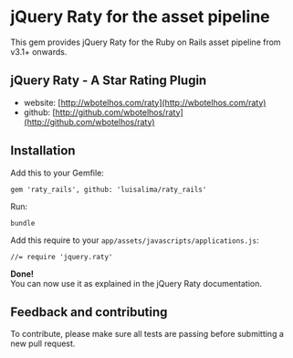 # jQuery Raty for the asset pipeline


This gem provides jQuery Raty for the Ruby on Rails asset pipeline from v3.1+ onwards.

## jQuery Raty - A Star Rating Plugin

* website: [http://wbotelhos.com/raty](http://wbotelhos.com/raty)
* github: [http://github.com/wbotelhos/raty](http://github.com/wbotelhos/raty)

## Installation

Add this to your Gemfile:

    gem 'raty_rails', github: 'luisalima/raty_rails'
    
Run:

    bundle
    
Add this require to your `app/assets/javascripts/applications.js`:

    //= require 'jquery.raty'

**Done!**  
You can now use it as explained in the jQuery Raty documentation.

## Feedback and contributing

To contribute, please make sure all tests are passing before submitting a new pull request.
